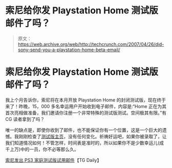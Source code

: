 # 索尼给你发 Playstation Home 测试版邮件了吗？

> 原文：<https://web.archive.org/web/http://techcrunch.com/2007/04/26/did-sony-send-you-a-playstation-home-beta-email/>

# 索尼给你发 Playstation Home 测试版邮件了吗？

我上个月告诉你，索尼将在本月开放 Playstation Home 的封闭测试版，现在终于来了！昨晚，15，000 多名幸运用户开始收到电子邮件，内容是:“Home 正在为其首次亮相做准备，我们邀请你注册一个非常特殊的测试版测试。空间极其有限。”有 CG 读者拿到了吗？

唯一的缺点是，即使你收到了邮件，也不能保证你有一个位置，这是一个巨大的遗憾。我刚刚检查了[测试版主页](https://web.archive.org/web/20130628130144/http://crunchgear.com/2007/03/08/playstation-home-beta-registration-coming-soon/)，没有任何变化。祈祷好运吧，如果你被录取了，让我们知道情况如何！不管怎样，时间表是准时的，所以如果你不是少数幸运儿(成千上万)中的一员，你不必等那么久。

[索尼发出 PS3 家庭测试版试用邮件](https://web.archive.org/web/20130628130144/http://www.tgdaily.com/content/view/31784/118/)【TG Daily】